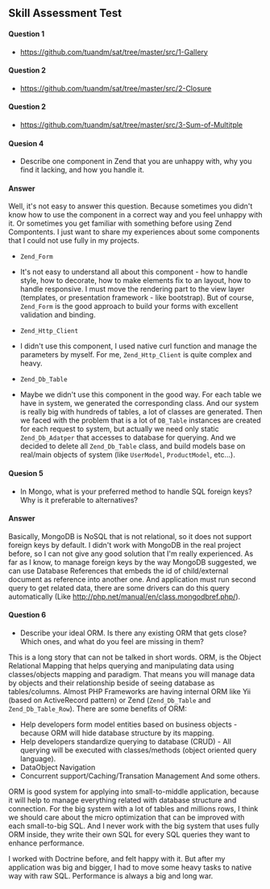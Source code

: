 ## Skill Assessment Test
#### Question 1
* https://github.com/tuandm/sat/tree/master/src/1-Gallery

#### Question 2
* https://github.com/tuandm/sat/tree/master/src/2-Closure

#### Question 2
* https://github.com/tuandm/sat/tree/master/src/3-Sum-of-Multitple

#### Quesion 4 
* Describe one component in Zend that you are unhappy with, why you find it lacking, and how you handle it.

#### Answer
Well, it's not easy to answer this question. Because sometimes you didn't know how to use the component in a correct way and you feel unhappy with it. Or sometimes you get familiar with something before using Zend Compontents. I just want to share my experiences about some components that I could not use fully in my projects.
- `Zend_Form`
 + It's not easy to understand all about this component - how to handle style, how to decorate, how to make elements fix to an layout, how to handle responsive. I must move the rendering part to the view layer (templates, or presentation framework - like bootstrap). But of course, `Zend_Form` is the good approach to build your forms with excellent validation and binding.
- `Zend_Http_Client`
 + I didn't use this component, I used native curl function and manage the parameters by myself. For me, `Zend_Http_Client` is quite complex and heavy.
- `Zend_Db_Table`
 + Maybe we didn't use this component in the good way. For each table we have in system, we generated the corresponding class. And our system is really big with hundreds of tables, a lot of classes are generated. Then we faced with the problem that is a lot of `DB_Table` instances are created for each request to system, but actually we need only static `Zend_Db_Adatper` that accesses to database for querying. And we decided to delete all `Zend_Db_Table` class, and build models base on real/main objects of system (like `UserModel`, `ProductModel`, etc...). 

#### Quesion  5
* In Mongo, what is your preferred method to handle SQL foreign keys? Why is it preferable to alternatives?

#### Answer
Basically, MongoDB is NoSQL that is not relational, so it does not support foreign keys by default. I didn't work with MongoDB in the real project before, so I can not give any good solution that I'm really experienced.
As far as I know, to manage foreign keys by the way MongoDB suggested, we can use Database References that embeds the id of child/external document as reference into another one. And application must run second query to get related data, there are some drivers can do this query automatically (Like http://php.net/manual/en/class.mongodbref.php/).

#### Question 6
* Describe your ideal ORM. Is there any existing ORM that gets close? Which ones, and what do you feel are missing in them?

This is a long story that can not be talked in short words. ORM, is the Object Relational Mapping that helps querying and manipulating data using classes/objects mapping and paradigm. That means you will manage data by objects and their relationship beside of seeing database as tables/columns. Almost PHP Frameworks are having internal ORM like Yii (based on ActiveRecord pattern) or Zend (`Zend_Db_Table` and `Zend_Db_Table_Row`). There are some benefits of ORM:
 - Help developers form model entities based on business objects - because ORM will hide database structure by its mapping.
 - Help developers standardize querying to database (CRUD) - All querying will be executed with classes/methods (object oriented query language).
 - DataObject Navigation
 - Concurrent support/Caching/Transation Management
 And some others.

 ORM is good system for applying into small-to-middle application, because it will help to manage everything related with database structure and connection. 
 For the big system with a lot of tables and millions rows, I think we should care about the micro optimization that can be improved with each small-to-big SQL. And I never work with the big system that uses fully ORM inside, they write their own SQL for every SQL queries they want to enhance performance.

I worked with Doctrine before, and felt happy with it. But after my application was big and bigger, I had to move some heavy tasks to native way with raw SQL. Performance is always a big and long war.
